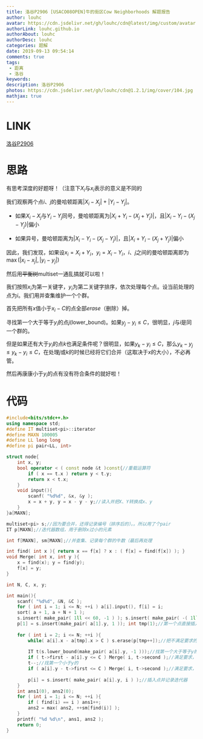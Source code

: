```yaml
---
title: 洛谷P2906 [USACO08OPEN]牛的街区Cow Neighborhoods 解题报告
author: louhc
avatar: https://cdn.jsdelivr.net/gh/louhc/cdn@latest/img/custom/avatar.jpg
authorLink: louhc.github.io
authorAbout: louhc
authorDesc: louhc
categories: 题解
date: 2019-09-13 09:54:14
comments: true
tags: 
 - 距离
 - 洛谷
keywords: 
description: 洛谷P2906
photos: https://cdn.jsdelivr.net/gh/louhc/cdn@1.2.1/img/cover/104.jpg
mathjax: true
---
```


# LINK

[洛谷P2906](https://www.luogu.com.cn/problem/P2906)

# 思路

有思考深度的好题呀！（注意下$X_i$与$x_i$表示的意义是不同的

我们观察两个点$i$、$j$的曼哈顿距离$|X_i-X_j|+|Y_i-Y_j|$。

- 如果$X_i-X_j$与$Y_i-Y_j$同号，曼哈顿距离为$|X_i+Y_i-(X_j+Y_j)|$，且$|X_i-Y_i-(X_j-Y_j)|$偏小

- 如果异号，曼哈顿距离为$|X_i-Y_i-(X_j-Y_j)|$，且$|X_i+Y_i-(X_j+Y_j)|$偏小

因此，我们发现，如果设$x_i=X_i+Y_i$，$y_i=X_i-Y_i$，$i$、$j$之间的曼哈顿距离即为$\max(|x_i-x_j|,|y_i-y_j|)$

然后用~~平衡树~~multiset一通乱搞就可以啦！

我们按照$x_i$为第一关键字，$y_i$为第二关键字排序，依次处理每个点。设当前处理的点为$i$。我们用并查集维护一个个群。

首先把所有$x$值小于$x_i-C$的点全部$erase$（删除）掉。

寻找第一个大于等于$y_i$的点$j$(lower_bound)。如果$y_j-y_i\le C$，很明显，$j$与$i$是同一个群的。

但是如果还有大于$y_i$的点$k$也满足条件呢？很明显，如果$y_k-y_i\le C$，那么$y_k-y_j\le y_k-y_i\le C$，在处理$j$或$k$的时候已经将它们合并（这取决于$x$的大小），不必再管。

然后再康康小于$y_i$的点有没有符合条件的就好啦！

# 代码

```cpp
#include<bits/stdc++.h>
using namespace std;
#define IT multiset<pi>::iterator
#define MAXN 100005
#define LL long long
#define pi pair<LL, int>

struct node{
	int x, y;
	bool operator < ( const node &t )const{//重载运算符
		if ( x == t.x ) return y < t.y;
		return x < t.x;
	}
	void input(){
		scanf( "%d%d", &x, &y );
		x = x + y, y = x - y - y;//读入并把X、Y转换成x、y
	}
}a[MAXN];

multiset<pi> s;//因为要合并，还得记录编号（排序后的）。。所以用了个pair
IT p[MAXN];//迭代器数组，用于删除x过小的元素

int f[MAXN], sm[MAXN];//并查集、记录每个群的牛数（最后再处理

int find( int x ){ return x == f[x] ? x : ( f[x] = find(f[x]) ); }
void Merge( int x, int y ){
	x = find(x); y = find(y);
	f[x] = y;
}

int N, C, x, y;

int main(){
	scanf( "%d%d", &N, &C );
	for ( int i = 1; i <= N; ++i ) a[i].input(), f[i] = i;
	sort( a + 1, a + N + 1 );
	s.insert( make_pair( 1ll << 60, -1 ) ); s.insert( make_pair( -( 1ll << 60 ), -1 ) );//避免边界问题
	p[1] = s.insert(make_pair( a[1].y, 1 )); int tmp(1);//第一个点直接插入即可。
	
	for ( int i = 2; i <= N; ++i ){
		while( a[i].x - a[tmp].x > C ) s.erase(p[tmp++]);//把不满足要求的点删除
		
		IT t(s.lower_bound(make_pair( a[i].y, -1 )));//找第一个大于等于y的
		if ( t->first - a[i].y <= C ) Merge( i, t->second );//满足要求，合并
		t--;//找第一个小于y的
		if ( a[i].y - t->first <= C ) Merge( i, t->second );//满足要求，合并
		
		p[i] = s.insert( make_pair( a[i].y, i ) );//插入点并记录迭代器
	}
	int ans1(0), ans2(0);
	for ( int i = 1; i <= N; ++i ){
		if ( find(i) == i ) ans1++;
		ans2 = max( ans2, ++sm[find(i)] );
	}
	printf( "%d %d\n", ans1, ans2 );
	return 0;
}
```